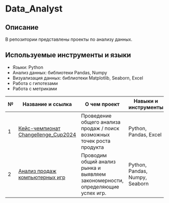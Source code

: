 # Data_Analyst
## Описание
В репозитории представлены проекты по анализу данных.
## Используемые инструменты и языки
* Языки: Python
* Анализ данных: библиотеки Pandas, Numpy
* Визуализация данных: библиотеки Matplotlib, Seaborn, Excel
* Работа с гипотезами
* Работа с метриками

| №| Название и ссылка | О чем проект                                                     | Навыки и инструменты           |  
|-----------|-------------------|------------------------------------------------------------------|-----------------------------------|
|1              |[Кейс-чемпионат Changellenge_Cup2024](ChangellengeCup)|Проведение общего анализа продаж / поиск возможных точек роста продукта|Python, Pandas, Excel
|2              |[Анализ продаж компьютерных игр](videogames)|Проводим общий анализ рынка и выявляем закономерности, определяющие успех игр.|Python, Pandas, Numpy, Seaborn

